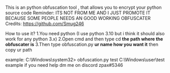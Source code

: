 This is an python obfuscation tool , that allows you to encrypt your python source code 
Reminder: 
ITS NOT FROM ME AND I JUST PROMOTE IT BECAUSE SOME PEOPLE NEEDS AN GOOD WORKING OBFUSCATER
Credits: 
https://github.com/Smug246 

How to use it?
1.You need python (I use python 3.10 but i think it should also work for any python 3.x)
2.Open cmd and then type cd **the path where the obfuscater is** 
3.Then type obfuscation.py **ur name how you want it** then copy ur path 

example:
C:\Windows\system32> obfuscation.py test C:\Windows\user\test example
if you need help dm me on discord 
zpax#5346
